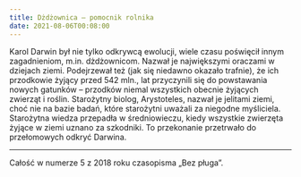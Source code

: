 ```yaml
---
title: Dżdżownica – pomocnik rolnika
date: 2021-08-06T00:08:00
---
```

Karol Darwin był nie tylko odkrywcą ewolucji, wiele czasu poświęcił innym zagadnieniom, m.in. dżdżownicom. Nazwał je największymi oraczami w dziejach ziemi. Podejrzewał też (jak się niedawno okazało trafnie), że ich przodkowie żyjący przed 542 mln., lat przyczynili się do powstawania nowych gatunków – przodków niemal wszystkich obecnie żyjących zwierząt i roślin. Starożytny biolog, Arystoteles, nazwał je jelitami ziemi, choć nie na bazie badań, które starożytni uważali za niegodne myśliciela. Starożytna wiedza przepadła w średniowieczu, kiedy wszystkie zwierzęta żyjące w ziemi uznano za szkodniki. To przekonanie przetrwało do przełomowych odkryć Darwina.

***

Całość w numerze 5 z 2018 roku czasopisma „Bez pługa”.